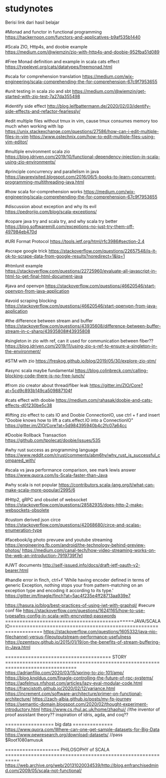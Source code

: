 # studynotes
Berisi link dari hasil belajar

#Monad and functor in functional programming
https://hackernoon.com/functors-and-applicatives-b9af535b1440

#Scala ZIO, Http4s, and doobie example
https://medium.com/@wiemzin/zio-with-http4s-and-doobie-952fba51d089

#Free Monad definition and example in scala cats effect
https://typelevel.org/cats/datatypes/freemonad.html

#scala for comprehension translation
https://medium.com/wix-engineering/scala-comprehending-the-for-comprehension-67c9f7953655

#unit testing in scala zio and sbt
https://medium.com/@wiemzin/get-started-with-zio-test-7a27da355498

#identify side effect
http://blog.leifbattermann.de/2020/02/03/identify-side-effects-and-refactor-fearlessly/

#edit multiple files without tmux in vim, cause tmux consumes memory too much when working with lsp
https://unix.stackexchange.com/questions/27586/how-can-i-edit-multiple-files-in-vim
https://www.ostechnix.com/how-to-edit-multiple-files-using-vim-editor/

#multiple environment scala zio
https://blog.jdriven.com/2019/10/functional-dependency-injection-in-scala-using-zio-environments/

#principle concurrency and parallelism in java
https://javarevisited.blogspot.com/2016/06/5-books-to-learn-concurrent-programming-multithreading-java.html

#how scala for-comprehension works
https://medium.com/wix-engineering/scala-comprehending-the-for-comprehension-67c9f7953655

#discussion about exception and why its evil
https://pedrorijo.com/blog/scala-exceptions/

#copare java try and scala try, and why scala try better
https://blog.softwaremill.com/exceptions-no-just-try-them-off-497984eb470d

#URI Format Protocol
https://tools.ietf.org/html/rfc3986#section-2.4

#scrape google trick
https://stackoverflow.com/questions/22657548/is-it-ok-to-scrape-data-from-google-results?noredirect=1&lq=1

#htmlunit example
https://stackoverflow.com/questions/22725960/evaluate-all-javascript-in-html-to-get-final-html-document-java

#java and openvpn
https://stackoverflow.com/questions/46620546/start-openvpn-from-java-application

#avoid scraping blocking
https://stackoverflow.com/questions/46620546/start-openvpn-from-java-application

#the difference between stream and buffer
https://stackoverflow.com/questions/43935608/difference-between-buffer-stream-in-c-sharp/43935808#43935808

#singleton in zio with ref, can it used for communication between fiber??
https://blog.jdriven.com/2019/11/using-zio-s-ref-to-ensure-a-singleton-in-the-environment/

#STM with zio
https://freskog.github.io/blog/2019/05/30/explore-zio-stm/

#async scala maybe fundamental
https://blog.colinbreck.com/calling-blocking-code-there-is-no-free-lunch/

#from zio creator about thread/fiber leak
https://gitter.im/ZIO/Core?at=5cd9c893b149ca509887104f

#cats effect with doobie
https://medium.com/rahasak/doobie-and-cats-effects-d01230be5c38

#lifting zio effect to cats IO and Doobie ConnectionIO, use ctrl + f and insert "Doobie knows how to lift a cats.effect.IO into a ConnectionIO"
https://gitter.im/ZIO/Core?at=5d984395940b4c2fc07a64cc

#Doobie Rollback Transaction
https://github.com/tpolecat/doobie/issues/535

#why rust success as programming language
https://www.reddit.com/r/rust/comments/abm6hy/why_rust_is_successful_compared_with/

#scala vs java performance comparison, see mark lewis answer
https://www.quora.com/Is-Scala-faster-than-Java

#why scala is not popular
https://contributors.scala-lang.org/t/what-can-make-scala-more-popular/2995/6

#Http2, gRPC and obsolet of websocket
https://stackoverflow.com/questions/28582935/does-http-2-make-websockets-obsolete

#custom derived json circe
https://stackoverflow.com/questions/42068680/circe-and-scalas-enumeration-type

#facebook/ig photo prevuew and youtube streaming
https://engineering.fb.com/android/the-technology-behind-preview-photos/
https://medium.com/canal-tech/how-video-streaming-works-on-the-web-an-introduction-7919739f7e1

#JWT documents
http://self-issued.info/docs/draft-ietf-oauth-v2-bearer.html

#handle error in finch, ctrl+f 'While having encoder defined in terms of generic Exception, nothing stops your from pattern-matching on an exception type and encoding it according to its type.'
https://gitter.im/finagle/finch?at=5ac4f235e4ff28713aa939e7

https://hasura.io/blog/best-practices-of-using-jwt-with-graphql/
#secure conf file
https://stackoverflow.com/questions/16241165/how-to-use-typesafes-config-in-scala-with-encrypted-passwords
=============================================JAVA/SCALA IO=================================================================
https://stackoverflow.com/questions/1605332/java-nio-filechannel-versus-fileoutputstream-performance-usefulness
https://pzemtsov.github.io/2015/01/19/on-the-benefits-of-stream-buffering-in-Java.html

===================================== STORY ===============================================================================
https://adrianfilip.com/2020/03/15/spring-to-zio-101/amp/
https://blog.knoldus.com/finagle-controlling-the-future-of-rpc-systems/
https://apfelmus.nfshost.com/articles/lazy-eval-modular-code.html
https://francistoth.github.io/2020/02/12/variance.html
https://increment.com/software-architecture/primer-on-functional-architecture/
https://zach-albia.github.io/posts/my-fp-journey
https://semantic-domain.blogspot.com/2020/02/thought-experiment-introductory.html
https://www.cs.rhul.ac.uk/home/zhaohui/ //the inventor of proof assistant theory?? inspiration of idris, agda, and coq??

================= big data ==============
https://www.quora.com/Where-can-one-get-sample-datasets-for-Big-Data
https://www.pewresearch.org/download-datasets/ //pass $Root1080amusuk

=================== PHILOSOPHY of SCALA ===========================================================
https://web.archive.org/web/20131020034539/http://blog.enfranchisedmind.com/2009/05/scala-not-functional/

